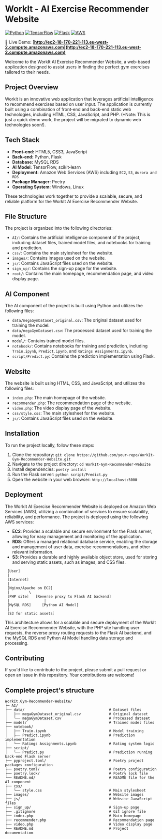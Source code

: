 # WorkIt - AI Exercise Recommender Website

[![Python](https://img.shields.io/badge/Python-3.10.11-blue.svg)](https://www.python.org/)
[![TensorFlow](https://img.shields.io/badge/TensorFlow-2.10.1-orange.svg)](https://www.tensorflow.org/)
[![Flask](https://img.shields.io/badge/Flask-3.1.0-lightgrey.svg)](https://flask.palletsprojects.com/)
[![AWS](https://img.shields.io/badge/AWS-Deployed-yellow.svg)](ec2-18-170-221-113.eu-west-2.compute.amazonaws.com)

🔗 Live Demo: **[http://ec2-18-170-221-113.eu-west-2.compute.amazonaws.com](http://ec2-18-170-221-113.eu-west-2.compute.amazonaws.com)**

Welcome to the WorkIt AI Exercise Recommender Website, a web-based application designed to assist users in finding the perfect gym exercises tailored to their needs.

## Project Overview

WorkIt is an innovative web application that leverages artificial intelligence to recommend exercises based on user input. The application is currently built using a combination of front-end and back-end static web technologies, including HTML, CSS, JavaScript, and PHP. (*Note: This is just a quick demo work, the project will be migrated to dynamic web technologies soon!).

## Tech Stack

* **Front-end:** HTML5, CSS3, JavaScript
* **Back-end:** Python, Flask
* **Database:** MySQL RDS
* **AI Model:** TensorFlow, scikit-learn
* **Deployment:** Amazon Web Services (AWS) including `EC2`, `S3`, `Aurora and RDS`
* **Package Manager:** Poetry
* **Operating System:** Windows, Linux

These technologies work together to provide a scalable, secure, and reliable platform for the WorkIt AI Exercise Recommender Website.

## File Structure

The project is organized into the following directories:

* `AI/`: Contains the artificial intelligence component of the project, including dataset files, trained model files, and notebooks for training and prediction.
* `css/`: Contains the main stylesheet for the website.
* `images/`: Contains images used on the website.
* `js/`: Contains JavaScript files used on the website.
* `sign_up/`: Contains the sign-up page for the website.
* `root/`: Contains the main homepage, recommendation page, and video display page.

## AI Component

The AI component of the project is built using Python and utilizes the following files:

* `data/megaGymDataset_original.csv`: The original dataset used for training the model.
* `data/megaGymDataset.csv`: The processed dataset used for training the model.
* `model/`: Contains trained model files.
* `notebook/`: Contains notebooks for training and prediction, including `Train.ipynb`, `Predict.ipynb`, and `Ratings Assignments.ipynb`.
* `script/Predict.py`: Contains the prediction implementation using Flask.

## Website

The website is built using HTML, CSS, and JavaScript, and utilizes the following files:

* `index.php`: The main homepage of the website.
* `recommender.php`: The recommendation page of the website.
* `video.php`: The video display page of the website.
* `css/style.css`: The main stylesheet for the website.
* `js/`: Contains JavaScript files used on the website.

## Installation

To run the project locally, follow these steps:

1. Clone the repository: `git clone https://github.com/your-repo/WorkIt-Gym-Recommender-Website.git`
2. Navigate to the project directory: `cd WorkIt-Gym-Recommender-Website`
3. Install dependencies: `poetry install`
4. Run the Flask server: `python script/Predict.py`
5. Open the website in your web browser: `http://localhost:5000`

## Deployment

The WorkIt AI Exercise Recommender Website is deployed on Amazon Web Services (AWS), utilizing a combination of services to ensure scalability, reliability, and performance. The project is deployed using the following AWS services:

* **EC2**: Provides a scalable and secure environment for the Flask server, allowing for easy management and monitoring of the application.
* **RDS**: Offers a managed relational database service, enabling the storage and management of user data, exercise recommendations, and other relevant information.
* **S3**: Provides a durable and highly available object store, used for storing and serving static assets, such as images, and CSS files.

```
 [User]
 |
 [Internet]
 |
 [Nginx/Apache on EC2]
 |         \
 [PHP site]   [Reverse proxy to Flask AI backend]
 |                |
 [MySQL RDS]     [Python AI Model]
 |
 [S3 for static assets]
```

This architecture allows for a scalable and secure deployment of the WorkIt AI Exercise Recommender Website, with the PHP site handling user requests, the reverse proxy routing requests to the Flask AI backend, and the MySQL RDS and Python AI Model handling data storage and processing.

## Contributing

If you'd like to contribute to the project, please submit a pull request or open an issue in this repository. Your contributions are welcome!

## Complete project's structure

```plaintext
WorkIt.Gym-Recommender-Website/
├─ AI/
├── data/                                       # Dataset files
│   ├── megaGymDataset_original.csv             # Original dataset
│   └── megaGymDataset.csv                      # Processed dataset
├── model/                                      # Trained model files
├── notebook/                   
│   ├── Train.ipynb                             # Model training
│   ├── Predict.ipynb                           # Prediction implementation
│   └── Ratings Assignments.ipynb               # Rating system logic
├── script/                     
│   └── Predict.py                              # Prediction running back-end Flask server
├── pyproject.toml/                             # Poetry project packages configuration
├── poetry.toml/                                # Poetry configuration
├── poetry.lock/                                # Poetry lock file
└── README.md/                                  # README file for the AI component
├── css/
│   └── style.css                               # Main stylesheet
├── images/                                     # Website images
├── js/                                         # Website JavaScript files
├── sign_up/                                    # Sign-up page
├── .gitignore                                  # Git ignore file
├── index.php                                   # Main homepage
├── recommender.php                             # Recommendation page
├── video.php                                   # Video display page
└── README.md                                   # Project documentation
```
